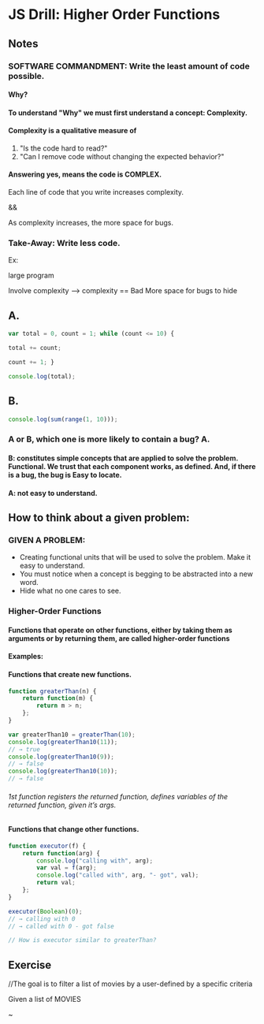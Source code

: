 # JS Drill: Higher Order Functions

## Notes
### SOFTWARE COMMANDMENT: Write the least amount of code possible. 
#### Why?

#### To understand "Why" we must first understand a concept: Complexity.

#### Complexity is a qualitative measure of 
1. "Is the code hard to read?"
2. "Can I remove code without changing the expected behavior?"

#### Answering yes, means the code is COMPLEX.

Each line of code that you write increases complexity. 

&&

As complexity increases, the more space for bugs.

### Take-Away: Write less code.

Ex:

large program

Involve complexity —> complexity == Bad
More space for bugs to hide


## A.

```javascript
var total = 0, count = 1; while (count <= 10) {

total += count;

count += 1; }

console.log(total);
```

## B.

```javascript
console.log(sum(range(1, 10)));
```


### A or B, which one is more likely to contain a bug? A.

#### B: constitutes simple concepts that are applied to solve the problem. Functional. We trust that each component works, as defined. And, if there is a bug, the bug is Easy to locate. 

#### A: not easy to understand.

## How to think about a given problem:

### GIVEN A PROBLEM:

- Creating functional units that will be used to solve the problem. Make it easy to understand.
- You must notice when a concept is begging to be abstracted into a new word.
- Hide what no one cares to see. 

### Higher-Order Functions 

#### Functions that operate on other functions, either by taking them as arguments or by returning them, are called higher-order functions

#### Examples:

#### Functions that create new functions.

```javascript
function greaterThan(n) {
    return function(m) { 
        return m > n; 
    };
}

var greaterThan10 = greaterThan(10);
console.log(greaterThan10(11));
// → true
console.log(greaterThan10(9));
// → false
console.log(greaterThan10(10));
// → false
```

###### 1st function registers the returned function, defines variables of the returned function, given it’s args.


#### Functions that change other functions.

```javascript
function executor(f) { 
    return function(arg) {
        console.log("calling with", arg);
        var val = f(arg);
        console.log("called with", arg, "- got", val); 
        return val;
    }; 
}

executor(Boolean)(0);
// → calling with 0
// → called with 0 - got false

// How is executor similar to greaterThan? 

```

## Exercise

//The goal is to filter a list of movies by a user-defined by a specific criteria

Given a list of MOVIES

~
